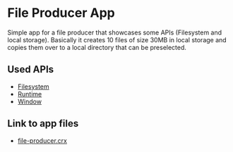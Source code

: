# File Producer App

Simple app for a file producer that showcases some APIs (Filesystem and local storage).
Basically it creates 10 files of size 30MB in local storage and copies them over to a local directory that can be preselected.

## Used APIs

* [Filesystem](http://developer.chrome.com/apps/app_storage.html)
* [Runtime](http://developer.chrome.com/apps/app.runtime.html)
* [Window](http://developer.chrome.com/apps/app.window.html)

## Link to app files

* [file-producer.crx](./file-producer.crx)
